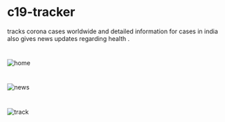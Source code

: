 # c19-tracker
tracks corona cases worldwide and detailed information for cases  in india also gives news updates regarding health .
#
![home](https://user-images.githubusercontent.com/60927324/120023860-04f15f00-c00c-11eb-9443-680622475ef6.png)
#
![news](https://user-images.githubusercontent.com/60927324/120023857-0458c880-c00c-11eb-932c-f06930af372b.png)
#
![track](https://user-images.githubusercontent.com/60927324/120023853-028f0500-c00c-11eb-9058-eb3b7a7bfa3a.png)




